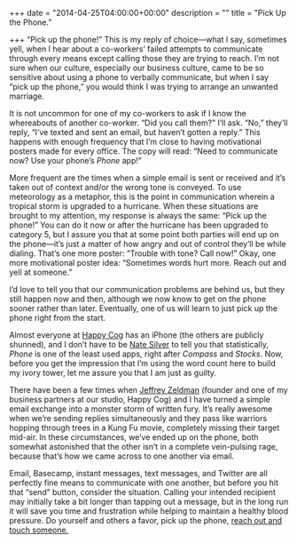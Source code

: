 +++
date = "2014-04-25T04:00:00+00:00"
description = ""
title = "Pick Up the Phone."

+++
“Pick up the phone!” This is my reply of choice—what I say, sometimes yell, when I hear about a co-workers’ failed attempts to communicate through every means except calling those they are trying to reach. I’m not sure when our culture, especially our business culture, came to be so sensitive about using a phone to verbally communicate, but when I say “pick up the phone,” you would think I was trying to arrange an unwanted marriage.

It is not uncommon for one of my co-workers to ask if I know the whereabouts of another co-worker. “Did you call them?” I’ll ask. “No,” they’ll reply, “I’ve texted and sent an email, but haven’t gotten a reply.” This happens with enough frequency that I’m close to having motivational posters made for every office. The copy will read: “Need to communicate now? Use your phone’s _Phone_ app!”

More frequent are the times when a simple email is sent or received and it’s taken out of context and/or the wrong tone is conveyed. To use meteorology as a metaphor, this is the point in communication wherein a tropical storm is upgraded to a hurricane. When these situations are brought to my attention, my response is always the same: “Pick up the phone!” You can do it now or after the hurricane has been upgraded to category 5, but I assure you that at some point both parties will end up on the phone—it’s just a matter of how angry and out of control they’ll be while dialing. That’s one more poster: “Trouble with tone? Call now!” Okay, one more motivational poster idea: “Sometimes words hurt more. Reach out and yell at someone.”

I’d love to tell you that our communication problems are behind us, but they still happen now and then, although we now know to get on the phone sooner rather than later. Eventually, one of us will learn to just pick up the phone right from the start.

Almost everyone at [Happy Cog](http://www.happycog.com/) has an iPhone (the others are publicly shunned), and I don’t have to be [Nate Silver](http://en.wikipedia.org/wiki/Nate_Silver) to tell you that statistically, _Phone_ is one of the least used apps, right after _Compass_ and _Stocks_. Now, before you get the impression that I’m using the word count here to build my ivory tower, let me assure you that I am just as guilty.

There have been a few times when [Jeffrey Zeldman](http://happycog.com/zeldman) (founder and one of my business partners at our studio, Happy Cog) and I have turned a simple email exchange into a monster storm of written fury. It’s really awesome when we’re sending replies simultaneously and they pass like warriors hopping through trees in a Kung Fu movie, completely missing their target mid-air. In these circumstances, we’ve ended up on the phone, both somewhat astonished that the other isn’t in a complete vein-pulsing rage, because that’s how we came across to one another via email.

Email, Basecamp, instant messages, text messages, and Twitter are all perfectly fine means to communicate with one another, but before you hit that “send” button, consider the situation. Calling your intended recipient may initially take a bit longer than tapping out a message, but in the long run it will save you time and frustration while helping to maintain a healthy blood pressure. Do yourself and others a favor, pick up the phone, [reach out and touch someone.](http://www.youtube.com/watch?v=munwoUFJeuc)